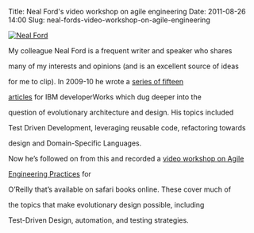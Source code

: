 Title: Neal Ford's video workshop on agile engineering
Date: 2011-08-26 14:00
Slug: neal-fords-video-workshop-on-agile-engineering

<div class="img floating">

[![Neal
Ford](http://martinfowler.com/snips/neal.jpg "Neal Ford")](http://martinfowler.com/snips/201108261000.html)

</div>

My colleague Neal Ford is a frequent writer and speaker who shares

many of my interests and opinions (and is an excellent source of ideas

for me to clip). In 2009-10 he wrote a
<a href="http://www.ibm.com/developerworks/java/library/j-eaed1/index.html">series
of fifteen

articles</a> for IBM developerWorks which dug deeper into the

question of evolutionary architecture and design. His topics included

Test Driven Development, leveraging reusable code, refactoring towards

design and Domain-Specific Languages.

</p>

Now he’s followed on from this and recorded a
<a href="http://my.safaribooksonline.com/video/-/9781449314439">video
workshop on Agile

Engineering Practices</a> for

O’Reilly that’s available on safari books online. These cover much of

the topics that make evolutionary design possible, including

Test-Driven Design, automation, and testing strategies.

</p>

